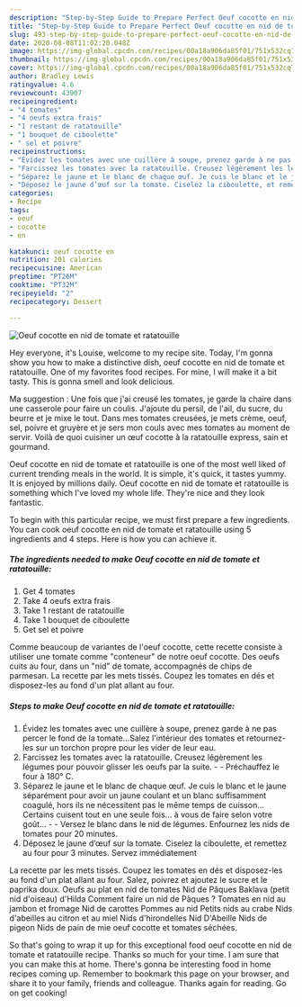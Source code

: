 ```yaml
---
description: "Step-by-Step Guide to Prepare Perfect Oeuf cocotte en nid de tomate et ratatouille"
title: "Step-by-Step Guide to Prepare Perfect Oeuf cocotte en nid de tomate et ratatouille"
slug: 493-step-by-step-guide-to-prepare-perfect-oeuf-cocotte-en-nid-de-tomate-et-ratatouille
date: 2020-08-08T11:02:20.048Z
image: https://img-global.cpcdn.com/recipes/00a18a906da85f01/751x532cq70/oeuf-cocotte-en-nid-de-tomate-et-ratatouille-photo-principale-de-la-recette.jpg
thumbnail: https://img-global.cpcdn.com/recipes/00a18a906da85f01/751x532cq70/oeuf-cocotte-en-nid-de-tomate-et-ratatouille-photo-principale-de-la-recette.jpg
cover: https://img-global.cpcdn.com/recipes/00a18a906da85f01/751x532cq70/oeuf-cocotte-en-nid-de-tomate-et-ratatouille-photo-principale-de-la-recette.jpg
author: Bradley Lewis
ratingvalue: 4.6
reviewcount: 43907
recipeingredient:
- "4 tomates"
- "4 oeufs extra frais"
- "1 restant de ratatouille"
- "1 bouquet de ciboulette"
- " sel et poivre"
recipeinstructions:
- "Évidez les tomates avec une cuillère à soupe, prenez garde à ne pas percer le fond de la tomate...Salez l&#39;intérieur des tomates et retournez-les sur un torchon propre pour les vider de leur eau."
- "Farcissez les tomates avec la ratatouille. Creusez légèrement les légumes pour pouvoir glisser les oeufs par la suite.  Préchauffez le four à 180° C."
- "Séparez le jaune et le blanc de chaque œuf. Je cuis le blanc et le jaune séparément pour avoir un jaune coulant et un blanc suffisamment coagulé, hors ils ne nécessitent pas le même temps de cuisson... Certains cuisent tout en une seule fois... à vous de faire selon votre goût...  Versez le blanc dans le nid de légumes. Enfournez les nids de tomates pour 20 minutes."
- "Déposez le jaune d’œuf sur la tomate. Ciselez la ciboulette, et remettez au four pour 3 minutes. Servez immédiatement"
categories:
- Recipe
tags:
- oeuf
- cocotte
- en

katakunci: oeuf cocotte en 
nutrition: 201 calories
recipecuisine: American
preptime: "PT26M"
cooktime: "PT32M"
recipeyield: "2"
recipecategory: Dessert

---
```



![Oeuf cocotte en nid de tomate et ratatouille](https://img-global.cpcdn.com/recipes/00a18a906da85f01/751x532cq70/oeuf-cocotte-en-nid-de-tomate-et-ratatouille-photo-principale-de-la-recette.jpg)

Hey everyone, it's Louise, welcome to my recipe site. Today, I'm gonna show you how to make a distinctive dish, oeuf cocotte en nid de tomate et ratatouille. One of my favorites food recipes. For mine, I will make it a bit tasty. This is gonna smell and look delicious.

Ma suggestion : Une fois que j&#39;ai creusé les tomates, je garde la chaire dans une casserole pour faire un coulis. J&#39;ajoute du persil, de l&#39;ail, du sucre, du beurre et je mixe le tout. Dans mes tomates creusées, je mets crème, oeuf, sel, poivre et gruyère et je sers mon couls avec mes tomates au moment de servir. Voilà de quoi cuisiner un œuf cocotte à la ratatouille express, sain et gourmand.

Oeuf cocotte en nid de tomate et ratatouille is one of the most well liked of current trending meals in the world. It is simple, it's quick, it tastes yummy. It is enjoyed by millions daily. Oeuf cocotte en nid de tomate et ratatouille is something which I've loved my whole life. They're nice and they look fantastic.


To begin with this particular recipe, we must first prepare a few ingredients. You can cook oeuf cocotte en nid de tomate et ratatouille using 5 ingredients and 4 steps. Here is how you can achieve it.

<!--inarticleads1-->

##### The ingredients needed to make Oeuf cocotte en nid de tomate et ratatouille:

1. Get 4 tomates
1. Take 4 oeufs extra frais
1. Take 1 restant de ratatouille
1. Take 1 bouquet de ciboulette
1. Get  sel et poivre


Comme beaucoup de variantes de l&#39;oeuf cocotte, cette recette consiste à utiliser une tomate comme &#34;conteneur&#34; de notre oeuf cocotte. Des oeufs cuits au four, dans un &#34;nid&#34; de tomate, accompagnés de chips de parmesan. La recette par les mets tissés. Coupez les tomates en dés et disposez-les au fond d&#39;un plat allant au four. 

<!--inarticleads2-->

##### Steps to make Oeuf cocotte en nid de tomate et ratatouille:

1. Évidez les tomates avec une cuillère à soupe, prenez garde à ne pas percer le fond de la tomate...Salez l&#39;intérieur des tomates et retournez-les sur un torchon propre pour les vider de leur eau.
1. Farcissez les tomates avec la ratatouille. Creusez légèrement les légumes pour pouvoir glisser les oeufs par la suite. -  - Préchauffez le four à 180° C.
1. Séparez le jaune et le blanc de chaque œuf. Je cuis le blanc et le jaune séparément pour avoir un jaune coulant et un blanc suffisamment coagulé, hors ils ne nécessitent pas le même temps de cuisson... Certains cuisent tout en une seule fois... à vous de faire selon votre goût... -  - Versez le blanc dans le nid de légumes. Enfournez les nids de tomates pour 20 minutes.
1. Déposez le jaune d’œuf sur la tomate. Ciselez la ciboulette, et remettez au four pour 3 minutes. Servez immédiatement


La recette par les mets tissés. Coupez les tomates en dés et disposez-les au fond d&#39;un plat allant au four. Salez, poivrez et ajoutez le sucre et le paprika doux. Oeufs au plat en nid de tomates Nid de Pâques Baklava (petit nid d&#39;oiseau) d&#39;Hilda Comment faire un nid de Pâques ? Tomates en nid au jambon et fromage Nid de carottes Pommes au nid Petits nids au crabe Nids d&#39;abeilles au citron et au miel Nids d&#39;hirondelles Nid D&#39;Abeille Nids de pigeon Nids de pain de mie oeuf cocotte et tomates séchées. 

So that's going to wrap it up for this exceptional food oeuf cocotte en nid de tomate et ratatouille recipe. Thanks so much for your time. I am sure that you can make this at home. There's gonna be interesting food in home recipes coming up. Remember to bookmark this page on your browser, and share it to your family, friends and colleague. Thanks again for reading. Go on get cooking!
